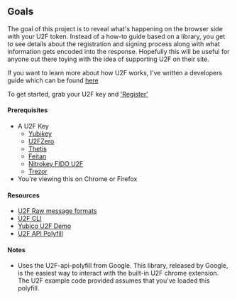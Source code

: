 ## Goals

The goal of this project is to reveal what's happening on the browser side with your U2F token. Instead of a how-to guide based on a library, you get to see details about the registration and signing process along with what information gets encoded into the response. Hopefully this will be useful for anyone out there toying with the idea of supporting U2F on their site.

If you want to learn more about how U2F works, I've written a developers guide which can be found [here](https://medium.com/@mdp/quick-and-dirty-developer-guide-to-u2f-c5767054b45b)

To get started, grab your U2F key and ['Register'](#reg)


#### Prerequisites

- A U2F Key
  - [Yubikey](https://www.amazon.com/gp/product/B00NLKA0D8)
  - [U2FZero](https://www.amazon.com/gp/product/B01L9DUPK6)
  - [Thetis](https://www.amazon.com/gp/product/B06XHTKFH3)
  - [Feitan](https://www.amazon.com/gp/product/B01M1R5LRD)
  - [Nitrokey FIDO U2F](https://shop.nitrokey.com/shop/product/nitrokey-fido-u2f-20)
  - [Trezor](https://shop.trezor.io/)
- You're viewing this on Chrome or Firefox

#### Resources

- [U2F Raw message formats](https://fidoalliance.org/specs/fido-u2f-v1.0-nfc-bt-amendment-20150514/fido-u2f-raw-message-formats.html)
- [U2F CLI](https://github.com/mdp/u2fcli)
- [Yubico U2F Demo](https://demo.yubico.com/u2f)
- [U2F API Polyfill](https://github.com/mastahyeti/u2f-api)

#### Notes

- Uses the U2F-api-polyfill from Google. This library, released by Google, is the easiest way to interact with the built-in U2F chrome extension. The U2F example code provided assumes that you've loaded this polyfill.

